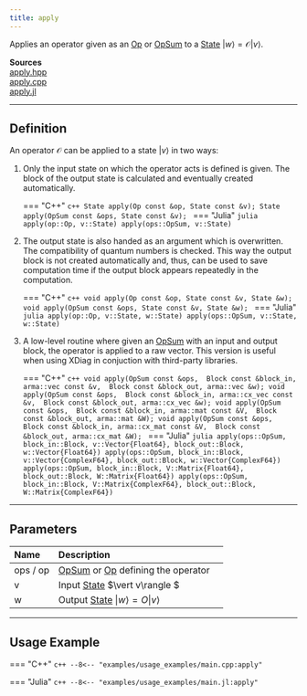 ```yaml
---
title: apply
---
```


Applies an operator given as an [Op](../operators/op.md) or [OpSum](../operators/opsum.md) to a [State](../states/state.md) $\vert w \rangle = \mathcal{O} \vert v\rangle$.

**Sources**<br>
[apply.hpp](https://github.com/awietek/xdiag/blob/main/xdiag/algebra/apply.hpp)<br> 
[apply.cpp](https://github.com/awietek/xdiag/blob/main/xdiag/algebra/apply.hpp)<br>
[apply.jl](https://github.com/awietek/XDiag.jl/blob/main/src/algebra/apply.jl)

---

## Definition

An operator $\mathcal{O}$ can be applied to a state $\vert v\rangle$ in two ways:

1. Only the input state on which the operator acts is defined is given. The block of the output state is calculated and eventually created automatically.

	=== "C++"
		```c++
		State apply(Op const &op, State const &v);
		State apply(OpSum const &ops, State const &v);
		```
	=== "Julia"
		```julia
	    apply(op::Op, v::State)
	    apply(ops::OpSum, v::State)
		```

2. The output state is also handed as an argument which is overwritten. The compatibility of quantum numbers is checked. This way the output block is not created automatically and, thus, can be used to save computation time if the output block appears repeatedly in the computation.

	=== "C++"
		```c++
		void apply(Op const &op, State const &v, State &w);
		void apply(OpSum const &ops, State const &v, State &w);
		```
	=== "Julia"
		```julia
	    apply(op::Op, v::State, w::State)
	    apply(ops::OpSum, v::State, w::State)
		```

3. A low-level routine where given an [OpSum](../operators/opsum.md) with an input and output block, the operator is applied to a raw vector. This version is useful when using XDiag in conjuction with third-party libraries. 

	=== "C++"
		```c++
		void apply(OpSum const &ops, 
		           Block const &block_in, arma::vec const &v, 
				   Block const &block_out, arma::vec &w);
		void apply(OpSum const &ops, 
			       Block const &block_in, arma::cx_vec const &v, 
				   Block const &block_out, arma::cx_vec &w);
		void apply(OpSum const &ops, 
		           Block const &block_in, arma::mat const &V, 
				   Block const &block_out, arma::mat &W);
		void apply(OpSum const &ops, 
		           Block const &block_in, arma::cx_mat const &V, 
				   Block const &block_out, arma::cx_mat &W);
		```
	=== "Julia"
		```julia
	    apply(ops::OpSum,
              block_in::Block, v::Vector{Float64},
              block_out::Block, w::Vector{Float64})
	    apply(ops::OpSum,
              block_in::Block, v::Vector{ComplexF64},
              block_out::Block, w::Vector{ComplexF64})
		apply(ops::OpSum,
               block_in::Block, V::Matrix{Float64},
               block_out::Block, W::Matrix{Float64})
		apply(ops::OpSum,
               block_in::Block, V::Matrix{ComplexF64},
               block_out::Block, W::Matrix{ComplexF64})
		```

---

## Parameters

| Name     | Description                                                                      |   |
|:---------|:---------------------------------------------------------------------------------|---|
| ops / op | [OpSum](../operators/opsum.md) or [Op](../operators/op.md) defining the operator |   |
| v        | Input [State](../states/state.md) $\vert v\rangle  $                             |   |
| w        | Output [State](../states/state.md) $\vert w \rangle = O \vert v\rangle$          |   |

---

## Usage Example

=== "C++"
	```c++
	--8<-- "examples/usage_examples/main.cpp:apply"
	```

=== "Julia"
	```c++
	--8<-- "examples/usage_examples/main.jl:apply"
	```


